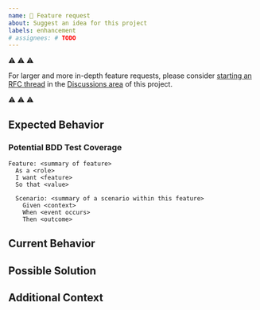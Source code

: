 ```yaml
---
name: 🚀 Feature request
about: Suggest an idea for this project
labels: enhancement
# assignees: # TODO
---
```


<!-- Provide a general summary of the issue in the Title above -->

⚠️ ⚠️ ⚠️

For larger and more in-depth feature requests, please consider [starting an RFC thread](https://github.com/TykTechnologies/tyk-operator/discussions/new)
in the [Discussions area](https://github.com/TykTechnologies/tyk-operator/discussions) of this project.

⚠️ ⚠️ ⚠️

## Expected Behavior
<!-- Tell us how it should work -->

### Potential BDD Test Coverage

```gherkin
Feature: <summary of feature>
  As a <role>
  I want <feature>
  So that <value>

  Scenario: <summary of a scenario within this feature>
    Given <context>
    When <event occurs>
    Then <outcome>
```

## Current Behavior
<!-- Explain the difference from current behaviour -->
<!-- A clear and concise description of what the problem is may help. For example: "I'm always frustrated when [...]" -->

## Possible Solution
<!-- Not obligatory, but suggest ideas how to implement the addition or change -->

## Additional Context
<!-- Add any other context or screenshots about the feature request here -->
<!-- How has this issue affected you? What are you trying to accomplish? -->
<!-- Providing context helps us come up with a solution that is most useful in the real world -->

